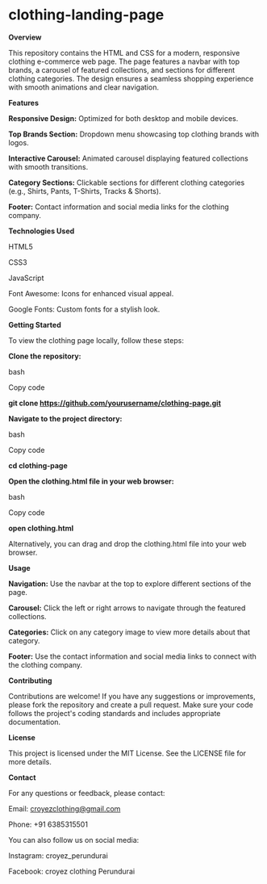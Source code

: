 # clothing-landing-page

**Overview**

This repository contains the HTML and CSS for a modern, responsive clothing e-commerce web page. The page features a navbar with top brands, a carousel of featured collections, and sections for different clothing categories. The design ensures a seamless shopping experience with smooth animations and clear navigation.

**Features**

**Responsive Design:** Optimized for both desktop and mobile devices.

**Top Brands Section:** Dropdown menu showcasing top clothing brands with logos.

**Interactive Carousel:** Animated carousel displaying featured collections with smooth transitions.

**Category Sections:** Clickable sections for different clothing categories (e.g., Shirts, Pants, T-Shirts, Tracks & Shorts).

**Footer:** Contact information and social media links for the clothing company.

**Technologies Used**

HTML5

CSS3

JavaScript

Font Awesome: Icons for enhanced visual appeal.

Google Fonts: Custom fonts for a stylish look.

**Getting Started**

To view the clothing page locally, follow these steps:

**Clone the repository:**

bash

Copy code

**git clone https://github.com/yourusername/clothing-page.git**

**Navigate to the project directory:**

bash

Copy code

**cd clothing-page**

**Open the clothing.html file in your web browser:**

bash

Copy code

**open clothing.html**

Alternatively, you can drag and drop the clothing.html file into your web browser.

**Usage**

**Navigation:** Use the navbar at the top to explore different sections of the page.

**Carousel:** Click the left or right arrows to navigate through the featured collections.

**Categories:** Click on any category image to view more details about that category.

**Footer:** Use the contact information and social media links to connect with the clothing company.

**Contributing**

Contributions are welcome! If you have any suggestions or improvements, please fork the repository and create a pull request. Make sure your code follows the project's coding standards and includes appropriate documentation.

**License**

This project is licensed under the MIT License. See the LICENSE file for more details.

**Contact**

For any questions or feedback, please contact:

Email: croyezclothing@gmail.com

Phone: +91 6385315501

You can also follow us on social media:

Instagram: croyez_perundurai

Facebook: croyez clothing Perundurai

